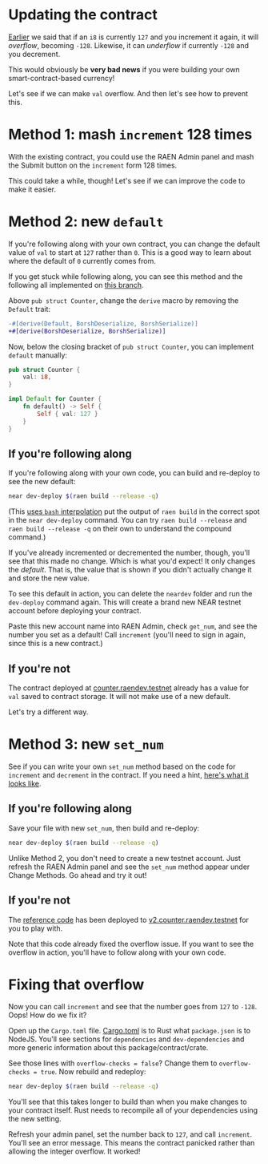 # Updating the contract

[Earlier](./first_steps.md) we said that if an `i8` is currently `127` and you increment it again, it will _overflow_, becoming `-128`. Likewise, it can _underflow_ if currently `-128` and you decrement.

This would obviously be **very bad news** if you were building your own smart-contract-based currency!

Let's see if we can make `val` overflow. And then let's see how to prevent this.

# Method 1: mash `increment` 128 times

With the existing contract, you could use the RAEN Admin panel and mash the Submit button on the `increment` form 128 times.

This could take a while, though! Let's see if we can improve the code to make it easier.

# Method 2: new `default`

If you're following along with your own contract, you can change the default value of `val` to start at `127` rather than `0`. This is a good way to learn about where the default of `0` currently comes from.

If you get stuck while following along, you can see this method and the following all implemented on [this branch](https://github.com/raendev/examples/pull/4/files).

Above `pub struct Counter`, change the `derive` macro by removing the `Default` trait:

```diff
-#[derive(Default, BorshDeserialize, BorshSerialize)]
+#[derive(BorshDeserialize, BorshSerialize)]
```

Now, below the closing bracket of `pub struct Counter`, you can implement `default` manually:

```rust
pub struct Counter {
    val: i8,
}

impl Default for Counter {
    fn default() -> Self {
        Self { val: 127 }
    }
}
```

## If you're following along

If you're following along with your own code, you can build and re-deploy to see the new default:

```bash
near dev-deploy $(raen build --release -q)
```

(This [uses `bash` interpolation](https://stackoverflow.com/a/23656236/249801) put the output of `raen build` in the correct spot in the `near dev-deploy` command. You can try `raen build --release` and `raen build --release -q` on their own to understand the compound command.)

If you've already incremented or decremented the number, though, you'll see that this made no change. Which is what you'd expect! It only changes the _default_. That is, the value that is shown if you didn't actually change it and store the new value.

To see this default in action, you can delete the `neardev` folder and run the `dev-deploy` command again. This will create a brand new NEAR testnet account before deploying your contract.

Paste this new account name into RAEN Admin, check `get_num`, and see the number you set as a default! Call `increment` (you'll need to sign in again, since this is a new contract.)

## If you're not

The contract deployed at [counter.raendev.testnet](https://raen.dev/admin/#/counter.raendev.testnet) already has a value for `val` saved to contract storage. It will not make use of a new default.

Let's try a different way.

# Method 3: new `set_num`

See if you can write your own `set_num` method based on the code for `increment` and `decrement` in the contract. If you need a hint, [here's what it looks like](https://github.com/raendev/examples/pull/4/files).

## If you're following along

Save your file with new `set_num`, then build and re-deploy:

```bash
near dev-deploy $(raen build --release -q)
```

Unlike Method 2, you don't need to create a new testnet account. Just refresh the RAEN Admin panel and see the `set_num` method appear under Change Methods. Go ahead and try it out!

## If you're not

The [reference code](https://github.com/raendev/examples/pull/4/files) has been deployed to [v2.counter.raendev.testnet](https://raen.dev/admin/#/v2.counter.raendev.testnet) for you to play with.

Note that this code already fixed the overflow issue. If you want to see the overflow in action, you'll have to follow along with your own code.

# Fixing that overflow

Now you can call `increment` and see that the number goes from `127` to `-128`. Oops! How do we fix it?

Open up the `Cargo.toml` file. [Cargo.toml](https://doc.rust-lang.org/cargo/guide/cargo-toml-vs-cargo-lock.html) is to Rust what `package.json` is to NodeJS. You'll see sections for `dependencies` and `dev-dependencies` and more generic information about this package/contract/crate.

See those lines with `overflow-checks = false`? Change them to `overflow-checks = true`. Now rebuild and redeploy:

```bash
near dev-deploy $(raen build --release -q)
```

You'll see that this takes longer to build than when you make changes to your contract itself. Rust needs to recompile all of your dependencies using the new setting.

Refresh your admin panel, set the number back to `127`, and call `increment`. You'll see an error message. This means the contract panicked rather than allowing the integer overflow. It worked!
